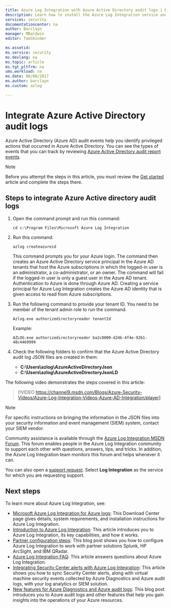 ```yaml
---
title: Azure Log Integration with Azure Active Directory audit logs | Microsoft Docs
description: Learn how to install the Azure Log Integration service and integrate logs from Azure audit logs
services: security
documentationcenter: na
author: Barclayn
manager: MBaldwin
editor: TomShinder

ms.assetid:
ms.service: security
ms.devlang: na
ms.topic: article
ms.tgt_pltfrm: na
ums.workload: na
ms.date: 08/08/2017
ms.author: barclayn
ms.custom: azlog

---
```


# Integrate Azure Active Directory audit logs

Azure Active Directory (Azure AD) audit events help you identify privileged actions that occurred in Azure Active Directory. You can see the types of events that you can track by reviewing [Azure Active Directory audit report events](/active-directory/active-directory-reporting-audit-events#list-of-audit-report-events).

> [!NOTE]
> Before you attempt the steps in this article, you must review the [Get started](security-azure-log-integration-get-started.md) article and complete the steps there.

## Steps to integrate Azure Active directory audit logs

1. Open the command prompt and run this command:

   ``cd c:\Program Files\Microsoft Azure Log Integration``

2. Run this command: 
 
   ``azlog createazureid``

   This command prompts you for your Azure login. The command then creates an Azure Active Directory service principal in the Azure AD tenants that host the Azure subscriptions in which the logged-in user is an administrator, a co-administrator, or an owner. The command will fail if the logged-in user is only a guest user in the Azure AD tenant. Authentication to Azure is done through Azure AD. Creating a service principal for Azure Log Integration creates the Azure AD identity that is given access to read from Azure subscriptions.

3. Run the following command to provide your tenant ID. You need to be member of the tenant admin role to run the command.

   ``Azlog.exe authorizedirectoryreader tenantId``

   Example:

   ``AZLOG.exe authorizedirectoryreader ba2c0000-d24b-4f4e-92b1-48c4469999``

4. Check the following folders to confirm that the Azure Active Directory audit log JSON files are created in them:

   * **C:\Users\azlog\AzureActiveDirectoryJson**
   * **C:\Users\azlog\AzureActiveDirectoryJsonLD**

The following video demonstrates the steps covered in this article:

> [!VIDEO https://channel9.msdn.com/Blogs/Azure-Security-Videos/Azure-Log-Integration-Videos-Azure-AD-Integration/player]


> [!NOTE]
> For specific instructions on bringing the information in the JSON files into your security information and event management (SIEM) system, contact your SIEM vendor.

Community assistance is available through the [Azure Log Integration MSDN Forum](https://social.msdn.microsoft.com/Forums/office/home?forum=AzureLogIntegration). This forum enables people in the Azure Log Integration community to support each other with questions, answers, tips, and tricks. In addition, the Azure Log Integration team monitors this forum and helps whenever it can.

You can also open a [support request](../azure-supportability/how-to-create-azure-support-request.md). Select **Log Integration** as the service for which you are requesting support.

## Next steps
To learn more about Azure Log Integration, see:

* [Microsoft Azure Log Integration for Azure logs](https://www.microsoft.com/download/details.aspx?id=53324): This Download Center page gives details, system requirements, and installation instructions for Azure Log Integration.
* [Introduction to Azure Log Integration](security-azure-log-integration-overview.md): This article introduces you to Azure Log Integration, its key capabilities, and how it works.
* [Partner configuration steps](https://blogs.msdn.microsoft.com/azuresecurity/2016/08/23/azure-log-siem-configuration-steps/): This blog post shows you how to configure Azure Log Integration to work with partner solutions Splunk, HP ArcSight, and IBM QRadar.
* [Azure Log Integration FAQ](security-azure-log-integration-faq.md): This article answers questions about Azure Log Integration.
* [Integrating Security Center alerts with Azure Log Integration](../security-center/security-center-integrating-alerts-with-log-integration.md): This article shows you how to sync Security Center alerts, along with virtual machine security events collected by Azure Diagnostics and Azure audit logs, with your log analytics or SIEM solution.
* [New features for Azure Diagnostics and Azure audit logs](https://azure.microsoft.com/blog/new-features-for-azure-diagnostics-and-azure-audit-logs/): This blog post introduces you to Azure audit logs and other features that help you gain insights into the operations of your Azure resources.
